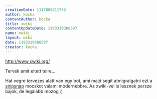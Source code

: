 ```yaml
---
creationDate: 1117809811752 
author: kocka 
contentAuthor: kocka 
title: xwiki 
contentUpdateDate: 1193319360597 
name: xwiki 
layout: wiki 
date: 1193319360597 
creator: kocka 
---
```

http://www.xwiki.org/

Tervek amit eltett telre...

Hat vegre tervezes alatt van egy bot, ami majd segit atmigralgatni ezt a [snipsnap](SnipSnap.html) mocskot valami modernebbre. Az xwiki-vel is lesznek persze bajok, de legalabb mozog :)


